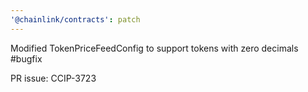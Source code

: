 ```yaml
---
'@chainlink/contracts': patch
---
```


Modified TokenPriceFeedConfig to support tokens with zero decimals #bugfix


PR issue: CCIP-3723